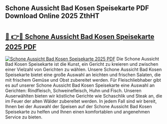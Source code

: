 ## Schone Aussicht Bad Kosen Speisekarte PDF Download Online 2025 ZthHT

# <h2><a href="http://gc7gbo4.nevu.top/?p=Schone+Aussicht+Bad+Kosen+Speisekarte">🔗 👉🔴 Schone Aussicht Bad Kosen Speisekarte 2025 PDF</a></h2>

[![Schone Aussicht Bad Kosen Speisekarte 2025 PDF](https://i.imgur.com/dBaPXMq.png)](http://gc7gbo4.nevu.top/?p=Schone+Aussicht+Bad+Kosen+Speisekarte)
Die Schone Aussicht Bad Kosen Speisekarte ist die Kunst, ein Gericht zu kreieren und zwischen einer Vielzahl von Gerichten zu wählen. Unsere Schone Aussicht Bad Kosen Speisekarte bietet eine große Auswahl an leichten und frischen Salaten, die mit frischem Gemüse und Obst zubereitet werden. Für Fleischliebhaber gibt es auf unserer Schone Aussicht Bad Kosen Speisekarte eine Auswahl an Gerichten: Rindfleisch, Schweinefleisch, Huhn und Fisch. Unseren Auserwählten bieten wir köstliche Gerichte wie Schaschlik und Steak an, die im Feuer der alten Wälder zubereitet werden. In jedem Fall sind wir bereit, Ihnen bei der Auswahl der Speisen auf der Schone Aussicht Bad Kosen Speisekarte zu helfen und Ihnen einen komfortablen und angenehmen Service zu bieten.
